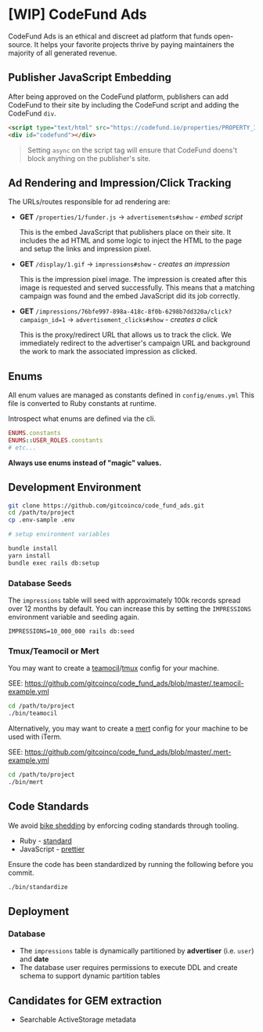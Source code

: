 # [WIP] CodeFund Ads

CodeFund Ads is an ethical and discreet ad platform that funds open-source.
It helps your favorite projects thrive by paying maintainers the majority of all generated revenue.

## Publisher JavaScript Embedding

After being approved on the CodeFund platform,
publishers can add CodeFund to their site by including the CodeFund script and adding the CodeFund `div`.

```html
<script type="text/html" src="https://codefund.io/properties/PROPERTY_ID/funder.js" async="async"></script>
<div id="codefund"></div>
```

> Setting `async` on the script tag will ensure that CodeFund doens't block anything on the publisher's site.

## Ad Rendering and Impression/Click Tracking

The URLs/routes responsible for ad rendering are:

- __GET__ `/properties/1/funder.js` → `advertisements#show` - _embed script_

  This is the embed JavaScript that publishers place on their site.
  It includes the ad HTML and some logic to inject the HTML to the page and setup the links and impression pixel.

- __GET__ `/display/1.gif` → `impressions#show` - _creates an impression_

  This is the impression pixel image.
  The impression is created after this image is requested and served successfully.
  This means that a matching campaign was found and the embed JavaScript did its job correctly.

- __GET__ `/impressions/76bfe997-898a-418c-8f0b-6298b7dd320a/click?campaign_id=1` → `advertisement_clicks#show` - _creates a click_

  This is the proxy/redirect URL that allows us to track the click.
  We immediately redirect to the advertiser's campaign URL and background the work to mark the associated impression as clicked.

## Enums

All enum values are managed as constants defined in `config/enums.yml`
This file is converted to Ruby constants at runtime.

Introspect what enums are defined via the cli.

```ruby
ENUMS.constants
ENUMS::USER_ROLES.constants
# etc...
```

__Always use enums instead of "magic" values.__

## Development Environment

```sh
git clone https://github.com/gitcoinco/code_fund_ads.git
cd /path/to/project
cp .env-sample .env

# setup environment variables

bundle install
yarn install
bundle exec rails db:setup
```

### Database Seeds

The `impressions` table will seed with approximately 100k records spread over 12 months by default.
You can increase this by setting the `IMPRESSIONS` environment variable and seeding again.

```
IMPRESSIONS=10_000_000 rails db:seed
```

### Tmux/Teamocil or Mert

You may want to create a [teamocil](https://github.com/remiprev/teamocil)/[tmux](https://github.com/tmux/tmux) config for your machine.

SEE: https://github.com/gitcoinco/code_fund_ads/blob/master/.teamocil-example.yml

```sh
cd /path/to/project
./bin/teamocil
```

Alternatively, you may want to create a [mert](https://github.com/eggplanetio/mert) config for your machine to be used with iTerm.

SEE: https://github.com/gitcoinco/code_fund_ads/blob/master/.mert-example.yml

```sh
cd /path/to/project
./bin/mert
```

## Code Standards

 We avoid [bike shedding](https://en.wikipedia.org/wiki/Law_of_triviality) by enforcing coding standards through tooling.

 - Ruby - [standard](https://github.com/testdouble/standard)
 - JavaScript - [prettier](https://github.com/prettier/prettier)

 Ensure the code has been standardized by running the following before you commit.

 ```sh
 ./bin/standardize
 ```

 ## Deployment

 ### Database

 - The `impressions` table is dynamically partitioned by __advertiser__ (i.e. `user`) and __date__
 - The database user requires permissions to execute DDL and create schema to support dynamic partition tables

## Candidates for GEM extraction

- Searchable ActiveStorage metadata
